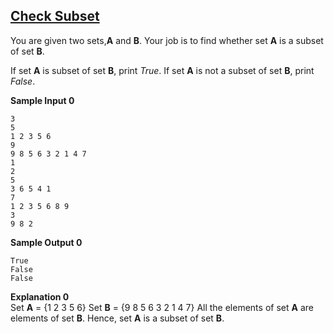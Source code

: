 ## **[Check Subset](https://www.hackerrank.com/challenges/py-check-subset)** 
You are given two sets,**A** and **B**.
Your job is to find whether set **A** is a subset of set **B**.

If set **A** is subset of set **B**, print *True*.
If set **A** is not a subset of set **B**, print *False*.

**Sample Input 0**  
```
3
5
1 2 3 5 6
9
9 8 5 6 3 2 1 4 7
1
2
5
3 6 5 4 1
7
1 2 3 5 6 8 9
3
9 8 2
```

**Sample Output 0**  
```
True 
False
False
```

**Explanation 0**  
Set **A** = {1 2 3 5 6}
Set **B** = {9 8 5 6 3 2 1 4 7}
All the elements of set **A** are elements of set **B**.
Hence, set **A** is a subset of set **B**.
